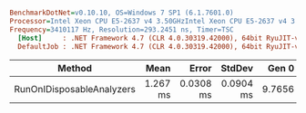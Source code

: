 ``` ini

BenchmarkDotNet=v0.10.10, OS=Windows 7 SP1 (6.1.7601.0)
Processor=Intel Xeon CPU E5-2637 v4 3.50GHzIntel Xeon CPU E5-2637 v4 3.50GHz, ProcessorCount=16
Frequency=3410117 Hz, Resolution=293.2451 ns, Timer=TSC
  [Host]     : .NET Framework 4.7 (CLR 4.0.30319.42000), 64bit RyuJIT-v4.7.2116.0
  DefaultJob : .NET Framework 4.7 (CLR 4.0.30319.42000), 64bit RyuJIT-v4.7.2116.0


```
|                    Method |     Mean |     Error |    StdDev |  Gen 0 | Allocated |
|-------------------------- |---------:|----------:|----------:|-------:|----------:|
| RunOnIDisposableAnalyzers | 1.267 ms | 0.0308 ms | 0.0904 ms | 9.7656 |  71.22 KB |
